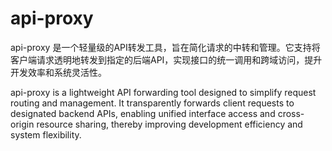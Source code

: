 # api-proxy

api-proxy 是一个轻量级的API转发工具，旨在简化请求的中转和管理。它支持将客户端请求透明地转发到指定的后端API，实现接口的统一调用和跨域访问，提升开发效率和系统灵活性。

api-proxy is a lightweight API forwarding tool designed to simplify request routing and management. It transparently forwards client requests to designated backend APIs, enabling unified interface access and cross-origin resource sharing, thereby improving development efficiency and system flexibility.
